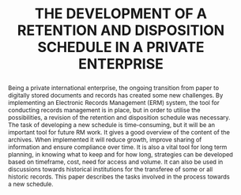 ---
abstract: 'Being a private international enterprise, the ongoing transition from paper
  to digitally stored documents and records has created some new challenges.

  By implementing an Electronic Records Management (ERM) system, the tool for conducting
  records management is in place, but in order to utilise the possibilities, a revision
  of the retention and disposition schedule was necessary.

  The task of developing a new schedule is time-consuming, but it will be an important
  tool for future RM work. It gives a good overview of the content of the archives.
  When implemented it will reduce growth, improve sharing of information and ensure
  compliance over time. It is also a vital tool for long term planning, in knowing
  what to keep and for how long, strategies can be developed based on timeframe, cost,
  need for access and volume. It can also be used in discussions towards historical
  institutions for the transferee of some or all historic records.

  This paper describes the tasks involved in the process towards a new schedule.'
creators:
- Margrethe, Ellen
- Konstad, Pihl
date: null
document_url: https://services.phaidra.univie.ac.at/api/object/o:245899/download
grand_parent: iPRES
institutions: []
keywords:
- vienna
landing_page_url: https://phaidra.univie.ac.at/o:245899
language: eng
layout: publication
license: CC BY-SA 2.0 AT
notes_url: null
parent: iPRES 2010
publication_type: poster
size: 237042
slides_url: null
source_name: iPRES
stream_url: null
title: THE DEVELOPMENT OF A RETENTION AND DISPOSITION SCHEDULE IN A PRIVATE ENTERPRISE
year: 2010
---